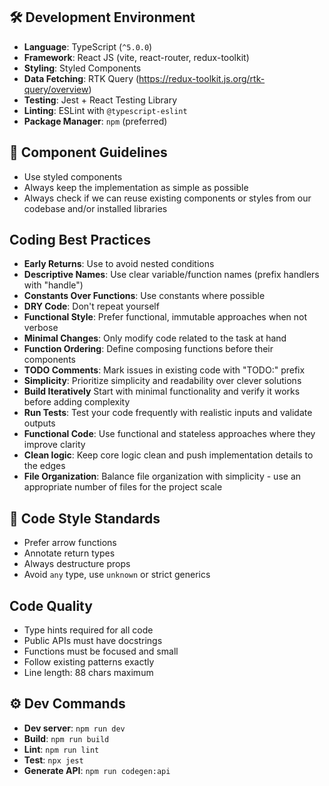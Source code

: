 ## 🛠️ Development Environment

- **Language**: TypeScript (`^5.0.0`)
- **Framework**: React JS (vite, react-router, redux-toolkit)
- **Styling**: Styled Components
- **Data Fetching**: RTK Query (https://redux-toolkit.js.org/rtk-query/overview)
- **Testing**: Jest + React Testing Library
- **Linting**: ESLint with `@typescript-eslint`
- **Package Manager**: `npm` (preferred)

## 🧱 Component Guidelines

- Use styled components
- Always keep the implementation as simple as possible
- Always check if we can reuse existing components or styles from our codebase and/or installed libraries

## Coding Best Practices

- **Early Returns**: Use to avoid nested conditions
- **Descriptive Names**: Use clear variable/function names (prefix handlers with "handle")
- **Constants Over Functions**: Use constants where possible
- **DRY Code**: Don't repeat yourself
- **Functional Style**: Prefer functional, immutable approaches when not verbose
- **Minimal Changes**: Only modify code related to the task at hand
- **Function Ordering**: Define composing functions before their components
- **TODO Comments**: Mark issues in existing code with "TODO:" prefix
- **Simplicity**: Prioritize simplicity and readability over clever solutions
- **Build Iteratively** Start with minimal functionality and verify it works before adding complexity
- **Run Tests**: Test your code frequently with realistic inputs and validate outputs
- **Functional Code**: Use functional and stateless approaches where they improve clarity
- **Clean logic**: Keep core logic clean and push implementation details to the edges
- **File Organization**: Balance file organization with simplicity - use an appropriate number of files for the project scale

## 📝 Code Style Standards

- Prefer arrow functions
- Annotate return types
- Always destructure props
- Avoid `any` type, use `unknown` or strict generics

## Code Quality

- Type hints required for all code
- Public APIs must have docstrings
- Functions must be focused and small
- Follow existing patterns exactly
- Line length: 88 chars maximum

## ⚙️ Dev Commands

- **Dev server**: `npm run dev`
- **Build**: `npm run build`
- **Lint**: `npm run lint`
- **Test**: `npx jest`
- **Generate API**: `npm run codegen:api`

